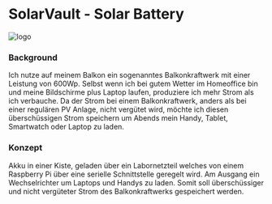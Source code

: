 # SolarVault - Solar Battery

![logo](https://github.com/carforge/solarvault/assets/29213494/9ef1d83a-3947-496c-854d-47b59f99cea7)

### Background
Ich nutze auf meinem Balkon ein sogenanntes Balkonkraftwerk mit einer Leistung von 600Wp. Selbst wenn ich bei gutem Wetter im Homeoffice bin und meine Bildschirme plus Laptop laufen, produziere ich mehr Strom als ich verbauche. Da der Strom bei einem Balkonkraftwerk, anders als bei einer regulären PV Anlage, nicht vergütet wird, möchte ich diesen überschüssigen Strom speichern um Abends mein Handy, Tablet, Smartwatch oder Laptop zu laden.

### Konzept
Akku in einer Kiste, geladen über ein Labornetzteil welches von einem Raspberry Pi über eine serielle Schnittstelle geregelt wird. Am Ausgang ein Wechselrichter um Laptops und Handys zu laden.
Somit soll überschüssiger und nicht vergüteter Strom des Balkonkraftwerks gespeichert werden.
